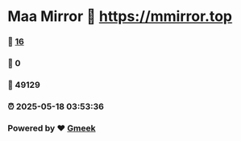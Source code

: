 # Maa Mirror :link: https://mmirror.top 
### :page_facing_up: [16](https://mmirror.top/tag.html) 
### :speech_balloon: 0 
### :hibiscus: 49129 
### :alarm_clock: 2025-05-18 03:53:36 
### Powered by :heart: [Gmeek](https://github.com/Meekdai/Gmeek)
